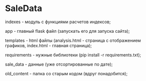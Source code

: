 # SaleData
indexes - модуль с функциями расчетов индексов;

app - главный flask файл (запускать его для запуска сайта);

templates - html файлы (analysis.html - страница с отображением графиков, index.html - главная страница); 

requirements - нужные библиотеки (pip install -r requirements.txt); 

sale_data - данные (уже отсортированные по дате); 

old_content - папка со старым кодом (вдруг понадобится);
